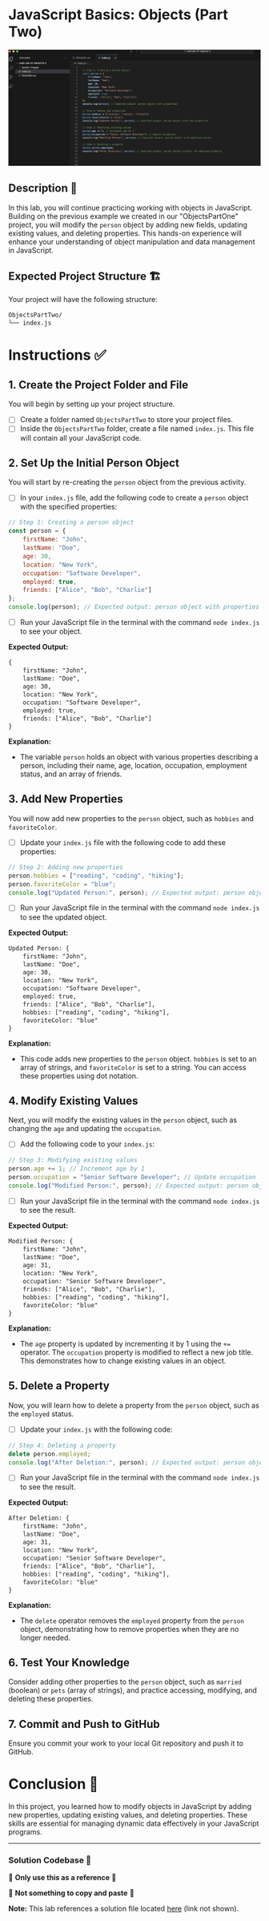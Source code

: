 
# JavaScript Basics: Objects (Part Two)
![Screenshot of the finished webpage](assets/images/complete.png)

## Description 📄
In this lab, you will continue practicing working with objects in JavaScript. Building on the previous example we created in our "ObjectsPartOne" project, you will modify the `person` object by adding new fields, updating existing values, and deleting properties. This hands-on experience will enhance your understanding of object manipulation and data management in JavaScript.

## Expected Project Structure 🏗️
Your project will have the following structure:
```
ObjectsPartTwo/
└── index.js
```

# Instructions ✅

## 1. **Create the Project Folder and File**
You will begin by setting up your project structure.

- [ ] Create a folder named `ObjectsPartTwo` to store your project files.
- [ ] Inside the `ObjectsPartTwo` folder, create a file named `index.js`. This file will contain all your JavaScript code.

## 2. **Set Up the Initial Person Object**
You will start by re-creating the `person` object from the previous activity.

- [ ] In your `index.js` file, add the following code to create a `person` object with the specified properties:

```javascript
// Step 1: Creating a person object
const person = {
    firstName: "John",
    lastName: "Doe",
    age: 30,
    location: "New York",
    occupation: "Software Developer",
    employed: true,
    friends: ["Alice", "Bob", "Charlie"]
};
console.log(person); // Expected output: person object with properties
```

- [ ] Run your JavaScript file in the terminal with the command `node index.js` to see your object.

**Expected Output:**
```
{
    firstName: "John",
    lastName: "Doe",
    age: 30,
    location: "New York",
    occupation: "Software Developer",
    employed: true,
    friends: ["Alice", "Bob", "Charlie"]
}
```

**Explanation:**
- The variable `person` holds an object with various properties describing a person, including their name, age, location, occupation, employment status, and an array of friends.

## 3. **Add New Properties**
You will now add new properties to the `person` object, such as `hobbies` and `favoriteColor`.

- [ ] Update your `index.js` file with the following code to add these properties:

```javascript
// Step 2: Adding new properties
person.hobbies = ["reading", "coding", "hiking"];
person.favoriteColor = "blue";
console.log("Updated Person:", person); // Expected output: person object with new properties
```

- [ ] Run your JavaScript file in the terminal with the command `node index.js` to see the updated object.

**Expected Output:**
```
Updated Person: {
    firstName: "John",
    lastName: "Doe",
    age: 30,
    location: "New York",
    occupation: "Software Developer",
    employed: true,
    friends: ["Alice", "Bob", "Charlie"],
    hobbies: ["reading", "coding", "hiking"],
    favoriteColor: "blue"
}
```

**Explanation:**
- This code adds new properties to the `person` object. `hobbies` is set to an array of strings, and `favoriteColor` is set to a string. You can access these properties using dot notation.

## 4. **Modify Existing Values**
Next, you will modify the existing values in the `person` object, such as changing the `age` and updating the `occupation`.

- [ ] Add the following code to your `index.js`:

```javascript
// Step 3: Modifying existing values
person.age += 1; // Increment age by 1
person.occupation = "Senior Software Developer"; // Update occupation
console.log("Modified Person:", person); // Expected output: person object with modified values
```

- [ ] Run your JavaScript file in the terminal with the command `node index.js` to see the result.

**Expected Output:**
```
Modified Person: {
    firstName: "John",
    lastName: "Doe",
    age: 31,
    location: "New York",
    occupation: "Senior Software Developer",
    friends: ["Alice", "Bob", "Charlie"],
    hobbies: ["reading", "coding", "hiking"],
    favoriteColor: "blue"
}
```

**Explanation:**
- The `age` property is updated by incrementing it by 1 using the `+=` operator. The `occupation` property is modified to reflect a new job title. This demonstrates how to change existing values in an object.

## 5. **Delete a Property**
Now, you will learn how to delete a property from the `person` object, such as the `employed` status.

- [ ] Update your `index.js` with the following code:

```javascript
// Step 4: Deleting a property
delete person.employed;
console.log("After Deletion:", person); // Expected output: person object without the employed property
```

- [ ] Run your JavaScript file in the terminal with the command `node index.js` to see the result.

**Expected Output:**
```
After Deletion: {
    firstName: "John",
    lastName: "Doe",
    age: 31,
    location: "New York",
    occupation: "Senior Software Developer",
    friends: ["Alice", "Bob", "Charlie"],
    hobbies: ["reading", "coding", "hiking"],
    favoriteColor: "blue"
}
```

**Explanation:**
- The `delete` operator removes the `employed` property from the `person` object, demonstrating how to remove properties when they are no longer needed.

## 6. **Test Your Knowledge**
Consider adding other properties to the `person` object, such as `married` (boolean) or `pets` (array of strings), and practice accessing, modifying, and deleting these properties.

## 7. **Commit and Push to GitHub**
Ensure you commit your work to your local Git repository and push it to GitHub.

# Conclusion 📄
In this project, you learned how to modify objects in JavaScript by adding new properties, updating existing values, and deleting properties. These skills are essential for managing dynamic data effectively in your JavaScript programs.

---

### Solution Codebase 👀
🛑 **Only use this as a reference** 🛑

💾 **Not something to copy and paste** 💾

**Note:** This lab references a solution file located [here](https://github.com/HackerUSA-CE/aisd-jse-07-objects-2/tree/solution) (link not shown).
